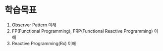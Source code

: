 # 학습목표
1. Observer Pattern 이해
2. FP(Functional Programming), FRP(Functional Reactive Programming) 이해
3. Reactive Programming(Rx) 이해